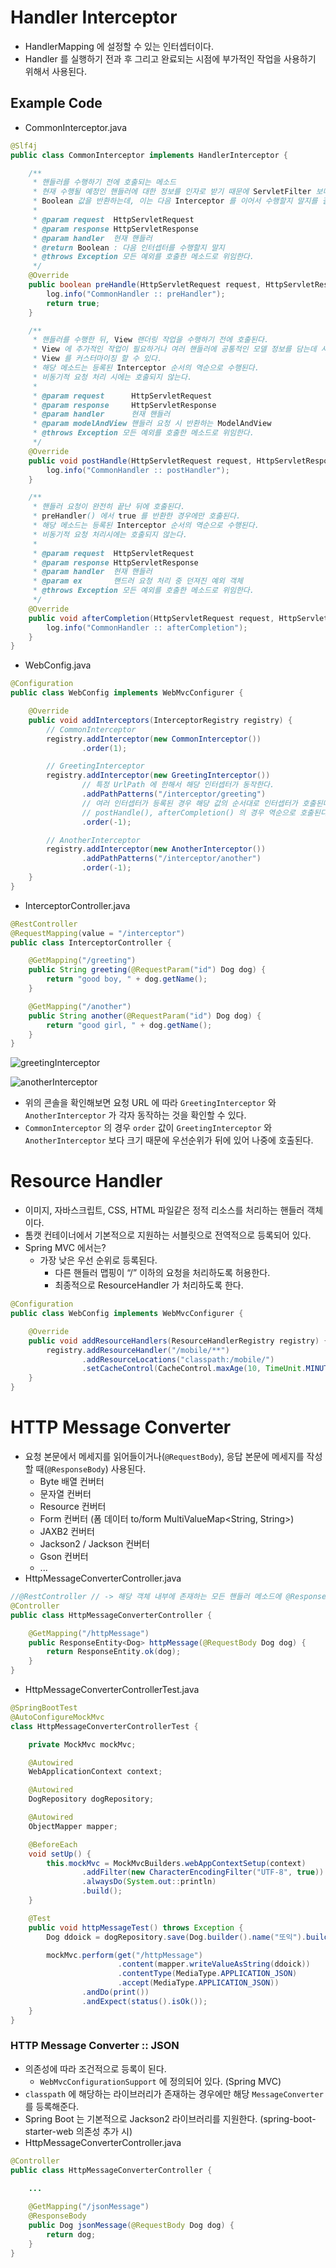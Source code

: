 # Handler Interceptor

- HandlerMapping 에 설정할 수 있는 인터셉터이다.
- Handler 를 실행하기 전과 후 그리고 완료되는 시점에 부가적인 작업을 사용하기 위해서 사용된다.

## Example Code

- CommonInterceptor.java

```java
@Slf4j
public class CommonInterceptor implements HandlerInterceptor {

    /**
     * 핸들러를 수행하기 전에 호출되는 메소드
     * 현재 수행될 예정인 핸들러에 대한 정보를 인자로 받기 때문에 ServletFilter 보다 세밀한 로직을 구현할 수 있다.
     * Boolean 값을 반환하는데, 이는 다음 Interceptor 를 이어서 수행할지 말지를 결정하는 값이다.
     *
     * @param request  HttpServletRequest
     * @param response HttpServletResponse
     * @param handler  현재 핸들러
     * @return Boolean : 다음 인터셉터를 수행할지 말지
     * @throws Exception 모든 예외를 호출한 메소드로 위임한다.
     */
    @Override
    public boolean preHandle(HttpServletRequest request, HttpServletResponse response, Object handler) throws Exception {
        log.info("CommonHandler :: preHandler");
        return true;
    }

    /**
     * 핸들러를 수행한 뒤, View 랜더링 작업을 수행하기 전에 호출된다.
     * View 에 추가적인 작업이 필요하거나 여러 핸들러에 공통적인 모델 정보를 담는데 사용 가능하다.
     * View 를 커스터마이징 할 수 있다.
     * 해당 메소드는 등록된 Interceptor 순서의 역순으로 수행된다.
     * 비동기적 요청 처리 시에는 호출되지 않는다.
     *
     * @param request      HttpServletRequest
     * @param response     HttpServletResponse
     * @param handler      현재 핸들러
     * @param modelAndView 핸들러 요청 시 반환하는 ModelAndView
     * @throws Exception 모든 예외를 호출한 메소드로 위임한다.
     */
    @Override
    public void postHandle(HttpServletRequest request, HttpServletResponse response, Object handler, ModelAndView modelAndView) throws Exception {
        log.info("CommonHandler :: postHandler");
    }

    /**
     * 핸들러 요청이 완전히 끝난 뒤에 호출된다.
     * preHandler() 에서 true 를 반환한 경우에만 호출된다.
     * 해당 메소드는 등록된 Interceptor 순서의 역순으로 수행된다.
     * 비동기적 요청 처리시에는 호출되지 않는다.
     *
     * @param request  HttpServletRequest
     * @param response HttpServletResponse
     * @param handler  현재 핸들러
     * @param ex       핸드러 요청 처리 중 던져진 예외 객체
     * @throws Exception 모든 예외를 호출한 메소드로 위임한다.
     */
    @Override
    public void afterCompletion(HttpServletRequest request, HttpServletResponse response, Object handler, Exception ex) throws Exception {
        log.info("CommonHandler :: afterCompletion");
    }
}
```

- WebConfig.java

```java
@Configuration
public class WebConfig implements WebMvcConfigurer {

    @Override
    public void addInterceptors(InterceptorRegistry registry) {
        // CommonInterceptor
        registry.addInterceptor(new CommonInterceptor())
                .order(1);

        // GreetingInterceptor
        registry.addInterceptor(new GreetingInterceptor())
                // 특정 UrlPath 에 한해서 해당 인터셉터가 동작한다.
                .addPathPatterns("/interceptor/greeting")
                // 여러 인터셉터가 등록된 경우 해당 값의 순서대로 인터셉터가 호출된다.
                // postHandle(), afterCompletion() 의 경우 역순으로 호출된다.
                .order(-1);

        // AnotherInterceptor
        registry.addInterceptor(new AnotherInterceptor())
                .addPathPatterns("/interceptor/another")
                .order(-1);
    }
}
```

- InterceptorController.java

```java
@RestController
@RequestMapping(value = "/interceptor")
public class InterceptorController {

    @GetMapping("/greeting")
    public String greeting(@RequestParam("id") Dog dog) {
        return "good boy, " + dog.getName();
    }

    @GetMapping("/another")
    public String another(@RequestParam("id") Dog dog) {
        return "good girl, " + dog.getName();
    }
}
```

![greetingInterceptor](https://s3.us-west-2.amazonaws.com/secure.notion-static.com/119a2da5-0d10-49d3-9160-dc3a1dd6a202/Untitled.png?X-Amz-Algorithm=AWS4-HMAC-SHA256&X-Amz-Content-Sha256=UNSIGNED-PAYLOAD&X-Amz-Credential=AKIAT73L2G45EIPT3X45%2F20220129%2Fus-west-2%2Fs3%2Faws4_request&X-Amz-Date=20220129T143819Z&X-Amz-Expires=86400&X-Amz-Signature=a520c2e9f052f18f353d373dab60b3cdb36b041e298caaa30dcb040ee1ce8f48&X-Amz-SignedHeaders=host&response-content-disposition=filename%20%3D%22Untitled.png%22&x-id=GetObject)

![anotherInterceptor](https://s3.us-west-2.amazonaws.com/secure.notion-static.com/db1eb013-283c-41d3-931f-6beab8d86959/Untitled.png?X-Amz-Algorithm=AWS4-HMAC-SHA256&X-Amz-Content-Sha256=UNSIGNED-PAYLOAD&X-Amz-Credential=AKIAT73L2G45EIPT3X45%2F20220129%2Fus-west-2%2Fs3%2Faws4_request&X-Amz-Date=20220129T143835Z&X-Amz-Expires=86400&X-Amz-Signature=771ea3940a122d6822fd173cfd4135ceebb6815eea028a6bf4a83c6f3db276ae&X-Amz-SignedHeaders=host&response-content-disposition=filename%20%3D%22Untitled.png%22&x-id=GetObject)

- 위의 콘솔을 확인해보면 요청 URL 에 따라 `GreetingInterceptor` 와 `AnotherInterceptor` 가 각자 동작하는 것을 확인할 수 있다.
- `CommonInterceptor` 의 경우 `order` 값이 `GreetingInterceptor` 와 `AnotherInterceptor` 보다 크기 때문에 우선순위가 뒤에 있어 나중에 호출된다.
# Resource Handler

- 이미지, 자바스크립트, CSS, HTML 파일같은 정적 리소스를 처리하는 핸들러 객체이다.
- 톰캣 컨테이너에서 기본적으로 지원하는 서블릿으로 전역적으로 등록되어 있다.
- Spring MVC 에서는?
    - 가장 낮은 우선 순위로 등록된다.
        - 다른 핸들러 맵핑이 “/” 이하의 요청을 처리하도록 허용한다.
        - 최종적으로 ResourceHandler 가 처리하도록 한다.

```java
@Configuration
public class WebConfig implements WebMvcConfigurer {

    @Override
    public void addResourceHandlers(ResourceHandlerRegistry registry) {
        registry.addResourceHandler("/mobile/**")
                .addResourceLocations("classpath:/mobile/")
                .setCacheControl(CacheControl.maxAge(10, TimeUnit.MINUTES));
    }
}
```
# HTTP Message Converter

- 요청 본문에서 메세지를 읽어들이거나(`@RequestBody`), 응답 본문에 메세지를 작성할 때(`@ResponseBody`) 사용된다.
    - Byte 배열 컨버터
    - 문자열 컨버터
    - Resource 컨버터
    - Form 컨버터 (폼 데이터 to/form MultiValueMap<String, String>)
    - JAXB2 컨버터
    - Jackson2 / Jackson 컨버터
    - Gson 컨버터
    - ...
- HttpMessageConverterController.java

```java
//@RestController // -> 해당 객체 내부에 존재하는 모든 핸들러 메소드에 @ResponseBody 적용되도록 한다.
@Controller
public class HttpMessageConverterController {

    @GetMapping("/httpMessage")
    public ResponseEntity<Dog> httpMessage(@RequestBody Dog dog) {
        return ResponseEntity.ok(dog);
    }
}
```

- HttpMessageConverterControllerTest.java

```java
@SpringBootTest
@AutoConfigureMockMvc
class HttpMessageConverterControllerTest {

    private MockMvc mockMvc;

    @Autowired
    WebApplicationContext context;

    @Autowired
    DogRepository dogRepository;

    @Autowired
    ObjectMapper mapper;

    @BeforeEach
    void setUp() {
        this.mockMvc = MockMvcBuilders.webAppContextSetup(context)
                .addFilter(new CharacterEncodingFilter("UTF-8", true))
                .alwaysDo(System.out::println)
                .build();
    }

    @Test
    public void httpMessageTest() throws Exception {
        Dog ddoick = dogRepository.save(Dog.builder().name("또익").build());

        mockMvc.perform(get("/httpMessage")
                        .content(mapper.writeValueAsString(ddoick))
                        .contentType(MediaType.APPLICATION_JSON)
                        .accept(MediaType.APPLICATION_JSON))
                .andDo(print())
                .andExpect(status().isOk());
    }
}
```
### HTTP Message Converter :: JSON

- 의존성에 따라 조건적으로 등록이 된다.
    - `WebMvcConfigurationSupport` 에 정의되어 있다. (Spring MVC)
- `classpath` 에 해당하는 라이브러리가 존재하는 경우에만 해당 `MessageConverter` 를 등록해준다.
- Spring Boot 는 기본적으로 Jackson2 라이브러리를 지원한다. (spring-boot-starter-web 의존성 추가 시)
- HttpMessageConverterController.java

```java
@Controller
public class HttpMessageConverterController {
		
    ...		

    @GetMapping("/jsonMessage")
    @ResponseBody
    public Dog jsonMessage(@RequestBody Dog dog) {
        return dog;
    }
}
```